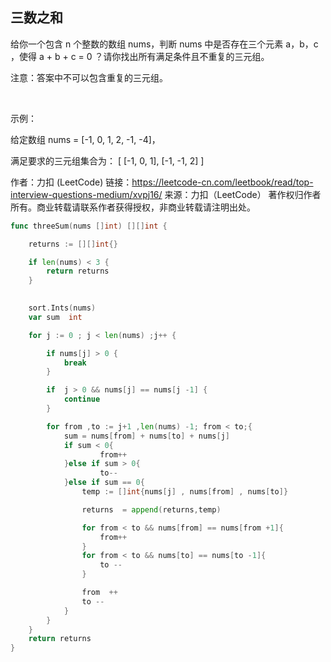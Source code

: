 ## 三数之和

给你一个包含 n 个整数的数组 nums，判断 nums 中是否存在三个元素 a，b，c ，使得 a + b + c = 0 ？请你找出所有满足条件且不重复的三元组。

注意：答案中不可以包含重复的三元组。

 

示例：

给定数组 nums = [-1, 0, 1, 2, -1, -4]，

满足要求的三元组集合为：
[
  [-1, 0, 1],
  [-1, -1, 2]
]

作者：力扣 (LeetCode)
链接：https://leetcode-cn.com/leetbook/read/top-interview-questions-medium/xvpj16/
来源：力扣（LeetCode）
著作权归作者所有。商业转载请联系作者获得授权，非商业转载请注明出处。


```go
func threeSum(nums []int) [][]int {

    returns := [][]int{}

    if len(nums) < 3 {
		return returns
	}

    
    sort.Ints(nums)
    var sum  int

    for j := 0 ; j < len(nums) ;j++ {

        if nums[j] > 0 {
            break
        }

        if  j > 0 && nums[j] == nums[j -1] {
            continue
        }

        for from ,to := j+1 ,len(nums) -1; from < to;{
            sum = nums[from] + nums[to] + nums[j]
            if sum < 0{
                    from++
            }else if sum > 0{
                    to--
            }else if sum == 0{
                temp := []int{nums[j] , nums[from] , nums[to]}

                returns  = append(returns,temp)

                for from < to && nums[from] == nums[from +1]{
                    from++
                }
                for from < to && nums[to] == nums[to -1]{
                    to --
                }

                from  ++ 
                to --
            }
        }
    } 
    return returns
}




```

